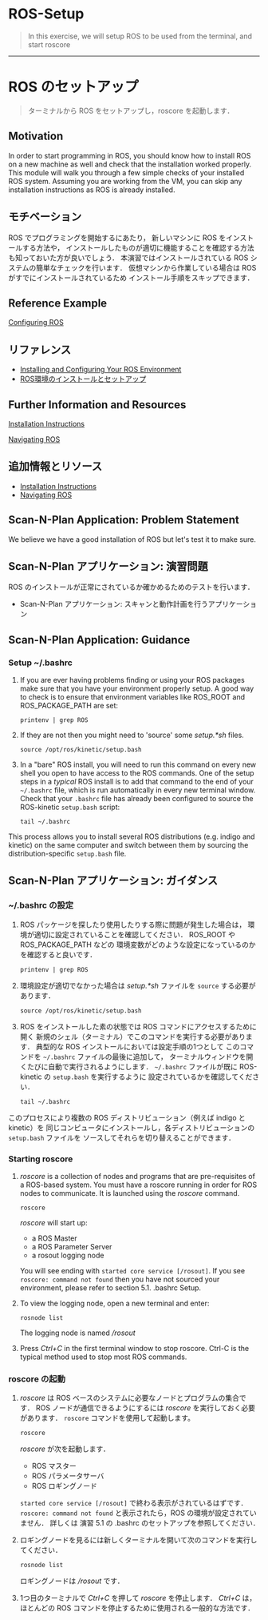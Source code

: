# ROS-Setup
> In this exercise, we will setup ROS to be used from the terminal, and start roscore
***

# ROS のセットアップ

> ターミナルから ROS をセットアップし，roscore を起動します．

## Motivation
In order to start programming in ROS, you should know how to install ROS on a new machine as well and check that the installation worked properly. This module will walk you through a few simple checks of your installed ROS system. Assuming you are working from the VM, you can skip any installation instructions as ROS is already installed.

## モチベーション

ROS でプログラミングを開始するにあたり，
新しいマシンに ROS をインストールする方法や，
インストールしたものが適切に機能することを確認する方法も知っておいた方が良いでしょう．
本演習ではインストールされている ROS システムの簡単なチェックを行います．
仮想マシンから作業している場合は ROS がすでにインストールされているため
インストール手順をスキップできます．

## Reference Example
[Configuring ROS](http://wiki.ros.org/ROS/Tutorials/InstallingandConfiguringROSEnvironment)

## リファレンス

* [Installing and Configuring Your ROS Environment](http://wiki.ros.org/ROS/Tutorials/InstallingandConfiguringROSEnvironment)
* [ROS環境のインストールとセットアップ](http://wiki.ros.org/ja/ROS/Tutorials/InstallingandConfiguringROSEnvironment)

## Further Information and Resources
[Installation Instructions](http://wiki.ros.org/kinetic/Installation/Ubuntu)

[Navigating ROS](http://wiki.ros.org/ROS/Tutorials/NavigatingTheFilesystem)

## 追加情報とリソース

* [Installation Instructions](http://wiki.ros.org/kinetic/Installation/Ubuntu)
* [Navigating ROS](http://wiki.ros.org/ROS/Tutorials/NavigatingTheFilesystem)


## Scan-N-Plan Application: Problem Statement
We believe we have a good installation of ROS but let's test it to make sure.


## Scan-N-Plan アプリケーション: 演習問題

ROS のインストールが正常にされているか確かめるためのテストを行います．

   * Scan-N-Plan アプリケーション: スキャンと動作計画を行うアプリケーション


## Scan-N-Plan Application: Guidance

### Setup ~/.bashrc
1. If you are ever having problems finding or using your ROS packages make sure that you have your environment properly setup. A good way to check is to ensure that environment variables like ROS_ROOT and ROS_PACKAGE_PATH are set:

   ```
   printenv | grep ROS
   ```

2. If they are not then you might need to 'source' some _setup.*sh_ files.

   ```
   source /opt/ros/kinetic/setup.bash
   ```

3. In a "bare" ROS install, you will need to run this command on every new shell you open to have access to the ROS commands.  One of the setup steps in a _typical_ ROS install is to add that command to the end of your `~/.bashrc` file, which is run automatically in every new terminal window.  Check that your `.bashrc` file has already been configured to source the ROS-kinetic `setup.bash` script:

   ```
   tail ~/.bashrc
   ```

This process allows you to install several ROS distributions (e.g. indigo and kinetic) on the same computer and switch between them by sourcing the distribution-specific `setup.bash` file.


## Scan-N-Plan アプリケーション: ガイダンス

### ~/.bashrc の設定

1. ROS パッケージを探したり使用したりする際に問題が発生した場合は，
   環境が適切に設定されていることを確認してください．
   ROS_ROOT や ROS_PACKAGE_PATH などの
   環境変数がどのような設定になっているのかを確認すると良いです．

   ```
   printenv | grep ROS
   ```

1. 環境設定が適切でなかった場合は _setup.*sh_ ファイルを `source` する必要があります．

   ```
   source /opt/ros/kinetic/setup.bash
   ```

1. ROS をインストールした素の状態では ROS コマンドにアクセスするために開く
   新規のシェル（ターミナル）でこのコマンドを実行する必要があります．
   典型的な ROS インストールにおいては設定手順の1つとして
   このコマンドを `~/.bashrc` ファイルの最後に追加して，
   ターミナルウィンドウを開くたびに自動で実行されるようにします．
   `~/.bashrc` ファイルが既に ROS-kinetic の `setup.bash` を実行するように
   設定されているかを確認してください．

   ```
   tail ~/.bashrc
   ```

このプロセスにより複数の ROS ディストリビューション（例えば indigo と kinetic）を
同じコンピュータにインストールし，各ディストリビューションの `setup.bash` ファイルを
ソースしてそれらを切り替えることができます．


### Starting roscore
1. _roscore_ is a collection of nodes and programs that are pre-requisites of a ROS-based system. You must have a roscore running in order for ROS nodes to communicate. It is launched using the _roscore_ command.

   ```
   roscore
   ```

   _roscore_ will start up:

   * a ROS Master
   * a ROS Parameter Server
   * a rosout logging node

   You will see ending with `started core service [/rosout]`. If you see `roscore: command not found` then you have not sourced your environment, please refer to section 5.1. .bashrc Setup.

2. To view the logging node, open a new terminal and enter:

   ```
   rosnode list
   ```

   The logging node is named _/rosout_

3. Press _Ctrl+C_ in the first terminal window to stop roscore.  Ctrl-C is the typical method used to stop most ROS commands.


### roscore の起動

1. _roscore_ は ROS ベースのシステムに必要なノードとプログラムの集合です．
   ROS ノードが通信できるようにするには _roscore_ を実行しておく必要があります．
   `roscore` コマンドを使用して起動します。

   ```
   roscore
   ```

   _roscore_ が次を起動します．

   * ROS マスター
   * ROS パラメータサーバ
   * ROS ロギングノード

   `started core service [/rosout]` で終わる表示がされているはずです．
   `roscore: command not found` と表示されたら，ROS の環境が設定されていません．
   詳しくは 演習 5.1 の .bashrc のセットアップを参照してください．

1. ロギングノードを見るには新しくターミナルを開いて次のコマンドを実行してください．

   ```
   rosnode list
   ```

   ロギングノードは _/rosout_ です．

1. 1つ目のターミナルで _Ctrl+C_ を押して _roscore_ を停止します．
   _Ctrl+C_ は，ほとんどの ROS コマンドを停止するために使用される一般的な方法です．
